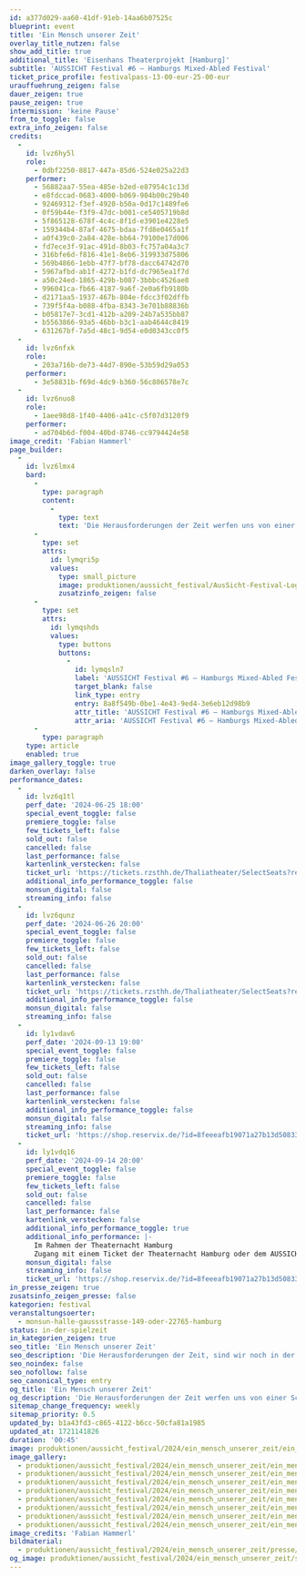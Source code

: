 ```yaml
---
id: a377d029-aa60-41df-91eb-14aa6b07525c
blueprint: event
title: 'Ein Mensch unserer Zeit'
overlay_title_nutzen: false
show_add_title: true
additional_title: 'Eisenhans Theaterprojekt [Hamburg]'
subtitle: 'AUSSICHT Festival #6 – Hamburgs Mixed-Abled Festival'
ticket_price_profile: festivalpass-13-00-eur-25-00-eur
urauffuehrung_zeigen: false
dauer_zeigen: true
pause_zeigen: true
intermission: 'keine Pause'
from_to_toggle: false
extra_info_zeigen: false
credits:
  -
    id: lvz6hy5l
    role:
      - 0dbf2250-8817-447a-85d6-524e025a22d3
    performer:
      - 56882aa7-55ea-485e-b2ed-e87954c1c13d
      - e8fdccad-0683-4000-b069-904b00c29b40
      - 92469312-f3ef-4920-b50a-0d17c1489fe6
      - 0f59b44e-f3f9-47dc-b001-ce5405719b8d
      - 5f865128-678f-4c4c-8f1d-e3901e4228e5
      - 159344b4-87af-4675-bdaa-7fd8e0465a1f
      - a0f439c0-2a84-428e-bb64-79100e17d006
      - fd7ece3f-91ac-491d-8b03-fc757a04a3c7
      - 316bfe6d-f816-41e1-8eb6-319933d75806
      - 569b4866-1ebb-47f7-bf78-dacc64742d70
      - 5967afbd-ab1f-4272-b1fd-dc7965ea1f7d
      - a50c24ed-1865-429b-b087-3bbbc4526ae8
      - 996041ca-fb66-4187-9a6f-2e0a6fb9180b
      - d2171aa5-1937-467b-804e-fdcc3f02dffb
      - 739f5f4a-b088-4fba-8343-3e701b88836b
      - b05817e7-3cd1-412b-a209-24b7a535bb87
      - b5563866-93a5-46bb-b3c1-aab4644c8419
      - 631267bf-7a5d-48c1-9d54-e0d0343cc0f5
  -
    id: lvz6nfxk
    role:
      - 203a716b-de73-44d7-890e-53b59d29a053
    performer:
      - 3e58831b-f69d-4dc9-b360-56c806578e7c
  -
    id: lvz6nuo8
    role:
      - 1aee98d8-1f40-4406-a41c-c5f07d3120f9
    performer:
      - ad704b6d-f004-40bd-8746-cc9794424e58
image_credit: 'Fabian Hammerl'
page_builder:
  -
    id: lvz6lmx4
    bard:
      -
        type: paragraph
        content:
          -
            type: text
            text: 'Die Herausforderungen der Zeit werfen uns von einer Schwelle zur anderen. Sind wir noch in der Lage diesen Zustand auszuhalten? Gibt es noch Menschen, die Mut und Kraft haben, neue Wege zu gehen? Oder sind wir erstarrt und nicht mehr fähig zu handeln? Wo, wenn nicht an einer Bushaltestelle lässt sich ein Portrait, aber nicht das eines einzelnen Menschen, sondern zusammengesetzt aus den Lastern unserer ganzen Generation, in ihrer vollen Entfaltung beobachten. Doch was passiert, wenn der Bus nicht kommt?'
      -
        type: set
        attrs:
          id: lymqri5p
          values:
            type: small_picture
            image: produktionen/aussicht_festival/AusSicht-Festival-Logo-Rechteck.jpg
            zusatzinfo_zeigen: false
      -
        type: set
        attrs:
          id: lymqshds
          values:
            type: buttons
            buttons:
              -
                id: lymqsln7
                label: 'AUSSICHT Festival #6 – Hamburgs Mixed-Abled Festival'
                target_blank: false
                link_type: entry
                entry: 8a8f549b-0be1-4e43-9ed4-3e6eb12d98b9
                attr_title: 'AUSSICHT Festival #6 – Hamburgs Mixed-Abled Festival'
                attr_aria: 'AUSSICHT Festival #6 – Hamburgs Mixed-Abled Festival'
      -
        type: paragraph
    type: article
    enabled: true
image_gallery_toggle: true
darken_overlay: false
performance_dates:
  -
    id: lvz6q1tl
    perf_date: '2024-06-25 18:00'
    special_event_toggle: false
    premiere_toggle: false
    few_tickets_left: false
    sold_out: false
    cancelled: false
    last_performance: false
    kartenlink_verstecken: false
    ticket_url: 'https://tickets.rzsthh.de/Thaliatheater/SelectSeats?ret=1&e=13849&lang=de&play=ein-mensch-unserer-zeit-2024'
    additional_info_performance_toggle: false
    monsun_digital: false
    streaming_info: false
  -
    id: lvz6qunz
    perf_date: '2024-06-26 20:00'
    special_event_toggle: false
    premiere_toggle: false
    few_tickets_left: false
    sold_out: false
    cancelled: false
    last_performance: false
    kartenlink_verstecken: false
    ticket_url: 'https://tickets.rzsthh.de/Thaliatheater/SelectSeats?ret=1&e=13850&lang=de&play=ein-mensch-unserer-zeit-2024'
    additional_info_performance_toggle: false
    monsun_digital: false
    streaming_info: false
  -
    id: ly1vdav6
    perf_date: '2024-09-13 19:00'
    special_event_toggle: false
    premiere_toggle: false
    few_tickets_left: false
    sold_out: false
    cancelled: false
    last_performance: false
    kartenlink_verstecken: false
    additional_info_performance_toggle: false
    monsun_digital: false
    streaming_info: false
    ticket_url: 'https://shop.reservix.de/?id=8feeeafb19071a27b13d5083379d95183e9ab490f2f135faf80b2fecfc1ba00f2aba7ad8945f4a4292549eb86feddc1b&vID=7337&eventGrpID=477162&eventID=2292357'
  -
    id: ly1vdq16
    perf_date: '2024-09-14 20:00'
    special_event_toggle: false
    premiere_toggle: false
    few_tickets_left: false
    sold_out: false
    cancelled: false
    last_performance: false
    kartenlink_verstecken: false
    additional_info_performance_toggle: true
    additional_info_performance: |-
      Im Rahmen der Theaternacht Hamburg
      Zugang mit einem Ticket der Theaternacht Hamburg oder dem AUSSICHT Festival Pass
    monsun_digital: false
    streaming_info: false
    ticket_url: 'https://shop.reservix.de/?id=8feeeafb19071a27b13d5083379d95183e9ab490f2f135faf80b2fecfc1ba00f2aba7ad8945f4a4292549eb86feddc1b&vID=7337&eventGrpID=477162&eventID=2292357'
in_presse_zeigen: true
zusatsinfo_zeigen_presse: false
kategorien: festival
veranstaltungsoerter:
  - monsun-halle-gaussstrasse-149-oder-22765-hamburg
status: in-der-spielzeit
in_kategorien_zeigen: true
seo_title: 'Ein Mensch unserer Zeit'
seo_description: 'Die Herausforderungen der Zeit, sind wir noch in der Lage diesen Zustand auszuhalten? Gibt es noch Menschen, die Mut und Kraft haben, neue Wege zu gehen?'
seo_noindex: false
seo_nofollow: false
seo_canonical_type: entry
og_title: 'Ein Mensch unserer Zeit'
og_description: 'Die Herausforderungen der Zeit werfen uns von einer Schwelle zur anderen. Sind wir noch in der Lage diesen Zustand auszuhalten? Gibt es noch Menschen, die Mut und Kraft haben, neue Wege zu gehen?'
sitemap_change_frequency: weekly
sitemap_priority: 0.5
updated_by: b1a43fd3-c865-4122-b6cc-50cfa81a1985
updated_at: 1721141826
duration: '00:45'
image: produktionen/aussicht_festival/2024/ein_mensch_unserer_zeit/ein_mensch_unserer_zeit_75_c_fabian_hammerl.jpg
image_gallery:
  - produktionen/aussicht_festival/2024/ein_mensch_unserer_zeit/ein_mensch_unserer_zeit_12_c_fabian_hammerl.jpg
  - produktionen/aussicht_festival/2024/ein_mensch_unserer_zeit/ein_mensch_unserer_zeit_31_c_fabian_hammerl.jpg
  - produktionen/aussicht_festival/2024/ein_mensch_unserer_zeit/ein_mensch_unserer_zeit_46_c_fabian_hammerl.jpg
  - produktionen/aussicht_festival/2024/ein_mensch_unserer_zeit/ein_mensch_unserer_zeit_04_c_fabian_hammerl.jpg
  - produktionen/aussicht_festival/2024/ein_mensch_unserer_zeit/ein_mensch_unserer_zeit_63_c_fabian_hammerl.jpg
  - produktionen/aussicht_festival/2024/ein_mensch_unserer_zeit/ein_mensch_unserer_zeit_66_c_fabian_hammerl.jpg
  - produktionen/aussicht_festival/2024/ein_mensch_unserer_zeit/ein_mensch_unserer_zeit_85_c_fabian_hammerl.jpg
  - produktionen/aussicht_festival/2024/ein_mensch_unserer_zeit/ein_mensch_unserer_zeit_47_c_fabian_hammerl.jpg
image_credits: 'Fabian Hammerl'
bildmaterial:
  - produktionen/aussicht_festival/2024/ein_mensch_unserer_zeit/presse/ein_mensch_unserer_zeit_c_fabian_hammerl_monsun.zip
og_image: produktionen/aussicht_festival/2024/ein_mensch_unserer_zeit/social_media_ein_mensch_unserer_zeit_c_fabian_hammerl.jpg
---
```

